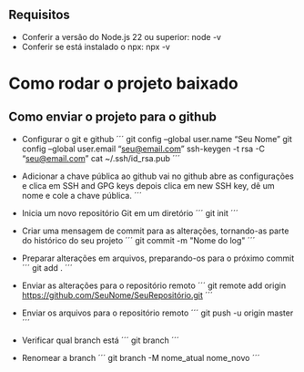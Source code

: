 ## Requisitos

* Conferir a versão do Node.js 22 ou superior: node -v
* Conferir se está instalado o npx: npx -v

# Como rodar o projeto baixado

## Como enviar o projeto para o github

* Configurar o git e github
´´´
git config –global user.name “Seu Nome”
git config –global user.email “seu@email.com”
ssh-keygen -t rsa -C “seu@email.com”
cat ~/.ssh/id_rsa.pub
´´´
* Adicionar a chave pública ao github
vai no github abre as configurações e clica em SSH and GPG keys
depois clica em new SSH key, dê um nome e cole a chave pública.
´´´
* Inicia um novo repositório Git em um diretório
´´´
git init
´´´
* Criar uma mensagem de commit para as alterações, tornando-as parte do histórico do seu projeto
´´´
git commit -m "Nome do log"
´´´

* Preparar alterações em arquivos, preparando-os para o próximo commit
´´´
git add .
´´´

* Enviar as alterações para o repositório remoto
´´´
git remote add origin https://github.com/SeuNome/SeuRepositório.git
´´´

* Enviar os arquivos para o repositório remoto
´´´
git push -u origin master
´´´

* Verificar qual branch está
´´´
git branch
´´´

* Renomear a branch
´´´
git branch -M nome_atual nome_novo
´´´